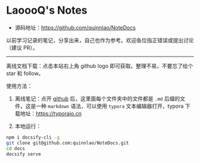 # LaoooQ's Notes

- 源码地址：https://github.com/quinnlao/NoteDocs

以前学习记录的笔记，分享出来，自己也作为参考。欢迎各位指正错误或提出讨论（建议 PR）。

---

离线文档下载：点击本站右上角 github logo 即可获取。整理不易，不要忘了给个 star 和 follow。

使用方法：

1. 离线笔记：点开 [github](https://github.com/quinnlao/NoteDocs.git) 后，这里面每个文件夹中的文件都是 `.md` 后缀的文件，这是一种 `markdown` 语法，可以使用 `typora` 文本编辑器打开，typora 下载地址：https://typoraio.cn

2. 本地运行：

  ```bash
  npm i docsify-cli -g
  git clone git@github.com:quinnlao/NoteDocs.git
  cd docs
  docsify serve
  ```